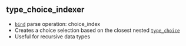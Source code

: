 ## type_choice_indexer

- [`bind`](bind.md) parse operation: choice_index
- Creates a choice selection based on the closest nested [`type_choice`](type_choice.md)
- Useful for recursive data types